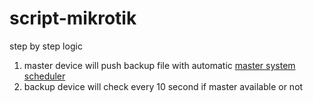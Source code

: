 # script-mikrotik

step by step logic

 1. master device will push backup file with automatic [master system scheduler](https://github.com/home4lab/script-mikrotik/blob/main/backup-system-scheduler)
 2. backup device will check every 10 second if master available or not

